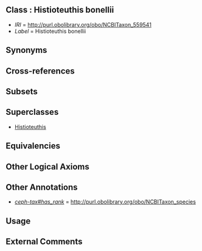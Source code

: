
## Class : Histioteuthis bonellii

 * *IRI* = http://purl.obolibrary.org/obo/NCBITaxon_559541
 * *Label* = Histioteuthis bonellii

## Synonyms


## Cross-references


## Subsets


## Superclasses

 * [Histioteuthis](../../NCBITaxon/58/NCBITaxon_34558.md)

## Equivalencies


## Other Logical Axioms


## Other Annotations

 * *[ceph-tax#has_rank](../../ceph-tax#has/nk/ceph-tax#has_rank.md)* = http://purl.obolibrary.org/obo/NCBITaxon_species

## Usage


## External Comments

